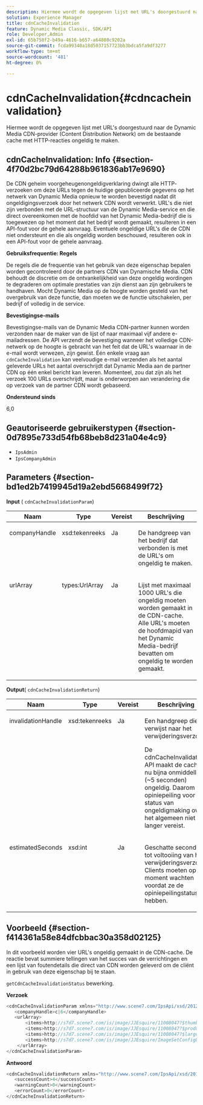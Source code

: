 ```yaml
---
description: Hiermee wordt de opgegeven lijst met URL's doorgestuurd naar de Dynamic Media CDN-provider (Content Distribution Network) om de bestaande cache met HTTP-reacties ongeldig te maken.
solution: Experience Manager
title: cdnCacheInvalidation
feature: Dynamic Media Classic, SDK/API
role: Developer,Admin
exl-id: 65b758f2-b49a-4616-b657-a64808c9202a
source-git-commit: fcda99340a18d5037157723bb3bdca5fa9df3277
workflow-type: tm+mt
source-wordcount: '481'
ht-degree: 0%

---
```


# cdnCacheInvalidation{#cdncacheinvalidation}

Hiermee wordt de opgegeven lijst met URL&#39;s doorgestuurd naar de Dynamic Media CDN-provider (Content Distribution Network) om de bestaande cache met HTTP-reacties ongeldig te maken.

## cdnCacheInvalidation: Info {#section-4f70d2bc79d64288b961836ab17e9690}

De CDN geheim voorgeheugenongeldigverklaring dwingt alle HTTP- verzoeken om deze URLs tegen de huidige gepubliceerde gegevens op het netwerk van Dynamic Media opnieuw te worden bevestigd nadat dit ongeldigingsverzoek door het netwerk CDN wordt verwerkt. URL&#39;s die niet zijn verbonden met de URL-structuur van de Dynamic Media-service en die direct overeenkomen met de hoofdid van het Dynamic Media-bedrijf die is toegewezen op het moment dat het bedrijf wordt gemaakt, resulteren in een API-fout voor de gehele aanvraag. Eventuele ongeldige URL&#39;s die de CDN niet ondersteunt en die als ongeldig worden beschouwd, resulteren ook in een API-fout voor de gehele aanvraag.

**Gebruiksfrequentie: Regels**

De regels die de frequentie van het gebruik van deze eigenschap bepalen worden gecontroleerd door de partners CDN van Dynamische Media. CDN behoudt de discretie om de ontvankelijkheid van deze ongeldig wordingen te degraderen om optimale prestaties van zijn dienst aan zijn gebruikers te handhaven. Mocht Dynamic Media op de hoogte worden gesteld van het overgebruik van deze functie, dan moeten we de functie uitschakelen, per bedrijf of volledig in de service.

**Bevestigingse-mails**

Bevestigingse-mails van de Dynamic Media CDN-partner kunnen worden verzonden naar de maker van de lijst of naar maximaal vijf andere e-mailadressen. De API verzendt de bevestiging wanneer het volledige CDN-netwerk op de hoogte is gebracht van het feit dat de URL&#39;s waarnaar in de e-mail wordt verwezen, zijn gewist. Één enkele vraag aan `cdnCacheInvalidation` kan veelvoudige e-mail verzenden als het aantal geleverde URLs het aantal overschrijdt dat Dynamic Media aan de partner CDN op één enkel bericht kan leveren. Momenteel, zou dat zijn als het verzoek 100 URLs overschrijdt, maar is onderworpen aan verandering die op verzoek van de partner CDN wordt gebaseerd.

**Ondersteund sinds**

6,0

## Geautoriseerde gebruikerstypen {#section-0d7895e733d54fb68beb8d231a04e4c9}

* `IpsAdmin`
* `IpsCompanyAdmin`

## Parameters {#section-bd1ed2b7419945d19a2ebd5668499f72}

**Input** (  `cdnCacheInvalidationParam`)

<table id="table_EDD1875264C846BE951869D528A90D73"> 
 <thead> 
  <tr> 
   <th class="entry"> <b> Naam</b> </th> 
   <th class="entry"> <b> Type</b> </th> 
   <th class="entry"> <b> Vereist</b> </th> 
   <th class="entry"> <b> Beschrijving</b> </th> 
  </tr> 
 </thead>
 <tbody> 
  <tr valign="top"> 
   <td> <p> <span class="codeph"> <span class="varname"> companyHandle</span> </span> </p> </td> 
   <td> <p> <span class="codeph"> xsd:tekenreeks</span> </p> </td> 
   <td> <p> Ja </p> </td> 
   <td> <p> De handgreep van het bedrijf dat verbonden is met de URL's om ongeldig te maken. </p> </td> 
  </tr> 
  <tr valign="top"> 
   <td> <p> <span class="codeph"> <span class="varname"> urlArray</span> </span> </p> </td> 
   <td> <p> <span class="codeph"> types:UrlArray</span> </p> </td> 
   <td> <p> Ja </p> </td> 
   <td> <p> Lijst met maximaal 1000 URL's die ongeldig moeten worden gemaakt in de CDN-cache. Alle URL's moeten de hoofdmapid van het Dynamic Media-bedrijf bevatten om ongeldig te worden gemaakt. </p> </td> 
  </tr> 
 </tbody> 
</table>

**Output**(  `cdnCacheInvalidationReturn`)

<table id="table_1D947C1BF8864820AD7BA0CDC0F076F9"> 
 <thead> 
  <tr> 
   <th class="entry"> <b> Naam</b> </th> 
   <th class="entry"> <b> Type</b> </th> 
   <th class="entry"> <b> Vereist</b> </th> 
   <th class="entry"> <b> Beschrijving</b> </th> 
  </tr> 
 </thead>
 <tbody> 
  <tr valign="top"> 
   <td colname="col1"> <p><span class="codeph"><span class="varname"> invalidationHandle</span></span> </p> </td> 
   <td colname="col2"> <p><span class="codeph"> xsd:tekenreeks</span> </p> </td> 
   <td colname="col3"> <p>Ja </p> </td> 
   <td colname="col4"> <p>Een handgreep die verwijst naar het verwijderingsverzoek. </p> <p>De <span class="codeph"> cdnCacheInvalidation</span> API maakt de cache nu bijna onmiddellijk (~5 seconden) ongeldig. Daarom is opiniepeiling voor de status van ongeldigmaking over het algemeen niet langer vereist. </p> 
    <!--<p>The next three paragraphs were added as per CQDOC-13840 With the migration from Akamai v2 API's to fast purge, purging time is now approximately 5 seconds. You are no longer required to poll on the purge URL to find out the status of the purge request.</p>--> 
    <!--<p>The cache invalidation handle used to contained the company ID, the user account type used (small or large), and the purge url. With the release of 2019R1, <codeph>invalidationHandle</codeph> now contains just the company ID and the purge ID. </p>--> 
    <!--<p>Prior to 2019R1, two different Akamai users were being used for each geography (for example, <codeph>cdninvalidatesmallemea</codeph> and <codeph>cdninvalidatelargeemea</codeph>) to invalidate requests, depending on the number of URLs in each request. This functionality was done so that a small request was not blocked because of a large request. Now, with fast purge in 2019R1, the purge is nearly instantaneous, two users are no longer needed, and only one account is used. </p>--> </td> 
  </tr> 
  <tr valign="top"> 
   <td colname="col1"> <p><span class="codeph"><span class="varname"> estimatedSeconds</span></span> </p> </td> 
   <td colname="col2"> <p><span class="codeph"> xsd:int</span> </p> </td> 
   <td colname="col3"> <p>Ja </p> </td> 
   <td colname="col4"> <p>Geschatte seconden tot voltooiing van het verwijderingsverzoek. Clients moeten op dit moment wachten voordat ze de opiniepeilingstatus hebben. </p> </td> 
  </tr> 
 </tbody> 
</table>

## Voorbeeld {#section-f414361a58e84dfcbbac30a358d02125}

In dit voorbeeld worden vier URL&#39;s ongeldig gemaakt in de CDN-cache. De reactie bevat summiere tellingen van het succes van de verrichtingen en een lijst van foutendetails die direct van CDN worden geleverd om de cliënt in gebruik van deze eigenschap bij te staan.

`getCdnCacheInvalidationStatus` bewerking.

**Verzoek**

```java
<cdnCacheInvalidationParam xmlns="http://www.scene7.com/IpsApi/xsd/2012-02-14">
   <companyHandle>c|6</companyHandle>
   <urlArray>
       <items>http://s7d7.scene7.com/is/image/JJEsquire/11008047?$thumbnail$</items>
       <items>http://s7d7.scene7.com/is/image/JJEsquire/11008047?$product$</items>
       <items>http://s7d7.scene7.com/is/image/JJEsquire/11008047?$large$</items>
       <items>http://s7d7.scene7.com/is/image/JJEsquire/ImageSetConfigDefaults?req=userdata</items>
    </urlArray>
</cdnCacheInvalidationParam>
```

**Antwoord**

```java
<cdnCacheInvalidationReturn xmlns="http://www.scene7.com/IpsApi/xsd/2012-02-14">
   <successCount>4</successCount>
   <warningCount>0</warningCount>
   <errorCount>0</errorCount>
</cdnCacheInvalidationReturn>
```
